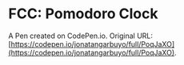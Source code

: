 # FCC: Pomodoro Clock

A Pen created on CodePen.io. Original URL: [https://codepen.io/jonatangarbuyo/full/PoqJaXO](https://codepen.io/jonatangarbuyo/full/PoqJaXO).


